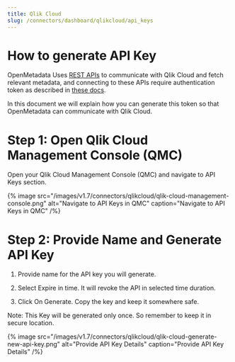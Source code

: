 ```yaml
---
title: Qlik Cloud
slug: /connectors/dashboard/qlikcloud/api_keys
---
```


# How to generate API Key

OpenMetadata Uses [REST APIs](https://qlik.dev/apis/) to communicate with Qlik Cloud and fetch relevant metadata, and connecting to these APIs require authentication token as described in [these docs](https://help.qlik.com/en-US/cloud-services/Subsystems/Hub/Content/Sense_Hub/Admin/mc-generate-api-keys.htm).


In this document we will explain how you can generate this token so that OpenMetadata can communicate with Qlik Cloud.


# Step 1: Open Qlik Cloud Management Console (QMC)

Open your Qlik Cloud Management Console (QMC) and navigate to API Keys section.

{% image
  src="/images/v1.7/connectors/qlikcloud/qlik-cloud-management-console.png"
  alt="Navigate to API Keys in QMC"
  caption="Navigate to API Keys in QMC"
 /%}

# Step 2: Provide Name and Generate API Key

1. Provide name for the API key you will generate.

2. Select Expire in time. It will revoke the API in selected time duration.

3. Click On Generate. Copy the key and keep it somewhere safe.

Note: This Key will be generated only once. So remember to keep it in secure location.

{% image
  src="/images/v1.7/connectors/qlikcloud/qlik-cloud-generate-new-api-key.png"
  alt="Provide API Key Details"
  caption="Provide API Key Details"
 /%}
